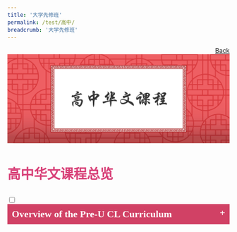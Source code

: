 ```yaml
---
title: '大学先修班'
permalink: /test/高中/
breadcrumb: '大学先修班'
---
```

<html>
<html>
<body>
<style>
  table {
  font-family: arial, sans-serif;
  border-collapse: collapse;
  width: 100%;
}

td{
  border: 1px solid #dddddd;
  text-align: left;
  padding: 8px;
  width:60%;
}
  .tab img{
   width: 80%;
 }
  
  * {
  box-sizing: border-box;
}

 .tab table {
   display: none;
}
.tab table:target {
  display: block;
}
  .column {
  float: left;
  width: 80%;
  padding: 5px;
}
.atab label {
    position: relative;
    display: block;
    background: #d14165;
    color: #fff;
    font-weight: 700;
    padding: 10px;
    cursor: pointer;
 }
 .row {
    display: flex;
    height: 3%;
}
 .atab label::after {
  content: "+";
  font-size: 22px;
  position: absolute;
  right: 10px;
  top: 7px;
  transition: all 0.4s;
}
 iframe{
border : 0;
width:100%;
}
 .atab input[type=checkbox]:checked + label::after,
.atab input[type=radio]:checked + label::after {
    content: 'x';
    right: 14px;
    top: 7px;
  //transform:rotate(-225deg);
   /* transform: rotate(90deg); */
}
.tab-content {
  overflow: hidden;
  display: none;
  width:100%; 
}
.atab{
  margin-bottom: 5px;
  width:100%;  
}
 </style>
 <a href="/gallery/华文学习展示区-chinese-exhibitions-a/moe-curriculum/" style="float:right;">Back</a><br/>
<img src="/images/CL-PreU-Header.jpg">
<h3 style="font-size:30px;font-family:KaiTi;color:#d84178">高中华文课程总览</h3>
   <div class="atab">
      <input id="tab-1" type="checkbox" name="tab">
   <label for="tab-1" style="font-family:Calibri;font-size:22px" class="lbCh">Overview of the Pre-U CL Curriculum
 </label>
     <div class="tab-content">
       <p>母语学习是终身学习的一部分。高中母语课程作为中学课程的延续，在高中阶段继续为能力不同的学生提供适合其程度的课程，在学生已具备的基础上，继续培养他们对语文的兴趣并提升整体的应用水平，达到乐学善用的目标。
高中阶段所提供的华文课程包括：<a href="#C1" style="font-size:20px"><span style="color:blue;font-family:KaiTi">H1华文与华文B</span></a>、<a href="#C2" style="font-size:20px"><span style="color:blue;font-family:KaiTi">H2华文与文学</span></a>、<a href="#C3" style="font-size:20px"><span style="color:blue;font-family:KaiTi">H2中国通识
         </span></a>及 <a href="#C4" style="font-size:20px"><span style="color:blue;font-family:KaiTi">H2翻译
</span></a>。
对于母语能力较强的学生，我们设有语文特选课程及双文化课程，让学生发挥潜能，使他们成为双语人才，在两种语文及文化之间左右逢源。这些学生当中，不少会在个人与专业领域中使用更高层级的母语，为国家和区域做出巨大贡献。
</p>
       <p>The learning of MTL is a lifelong endeavour. As students progress to the Pre-University level, MOE continues to cater to students with different learning needs and aspirations in their MTLs, taking into account the different MTL courses and programmes students have offered at the secondary level. Their language skills and competencies would continue to be developed in preparation for the lifelong learning of their respective MTLs.  <br/>
         In Pre-University, students can offer a variety of MTL subjects, e.g. H1 MTL, MTL ‘B’, H2 Mother Tongue Language and Literature, H2 China Studies in Chinese and H2 Translation (Chinese). While majority of the students would proceed to offer MTL at the H1 level or MTL ‘B’ if prevailing criteria are met, students who have the aspiration and potential may choose to offer the specialised H2 MTL subjects. These subjects seek to build a strong foundation for further learning and work, and prepare them to serve and lead the community with expertise in the specific areas. MOE organises annual seminars/workshops for different subjects to enhance students’ appreciation of their respective disciplines. <br/>
         Beyond curriculum subjects, students can enrol in MTL Special Programmes to participate in a variety of enrichment activities such as camps, immersion programmes, internships and lectures. These include the respective Chinese/Malay/Tamil Language Elective Programme (LEP) and the Bicultural Studies Programme (BSP) which aim to nurture our students to become the cultural transmitters of the MTLs and leaders in the respective fields, enabling them to make significant contributions to Singapore and the world.<br/>
         For more information on specific subjects, programmes and MTL-related opportunities, please continue to explore further within the website. </p>
       
     </div></div>
       <img src="/images/CL-PreU_Overview.jpg">
   <br/>
   <iframe width="560" height="315" src="https://www.youtube.com/embed/r1_FRRzx0Tg" frameborder="0" allow="accelerometer; autoplay; encrypted-media; gyroscope; picture-in-picture" allowfullscreen></iframe><br/><span style="font-size:18px;font-family:KaiTi">华文主修的未来展望
</span>
  <h4 id="C1"><span style="font-size:30px;font-family:KaiTi;">高中H1华文与华文B </span>
</h4>
 <img src="/images/CL-PreU-h1CL.jpg">
  <p><a href="/Gallery/2020_h1cl-and-clb-syllabus_pre-university.pdf" target="_blank"> <span style="font-size:21px;font-family:KaiTi;">H1华文与华文 B 课程标准 </span>
</a><br/>
  <a href="/Gallery/2020_h1mtl-and-mtlb-syllabus_pre-university.pdf" target="_blank"> <span style="font-size:21px;">H1MTL & MTL‘B’ Syllabus Document
 </span></a>
  </p>
  <div class="row">
 <div class="column">
<iframe width="560" height="315" src="https://www.youtube.com/embed/wLFDKHW4ogc" frameborder="0" allow="accelerometer; autoplay; encrypted-media; gyroscope; picture-in-picture" allowfullscreen></iframe><br/>
  <span style="color:#d14165;font-size:18px;font-family:KaiTi"> H1华文数码资源示例 1</span>
</div>
  <div class="column">
  <iframe width="560" height="315" src="https://www.youtube.com/embed/YngQbtjEUps" frameborder="0" allow="accelerometer; autoplay; encrypted-media; gyroscope; picture-in-picture" allowfullscreen></iframe>
<br/><span style="color:#d14165;font-size:18px;font-family:KaiTi">H1华文数码资源示例 2
</span></div> </div>
<br/>
<h4 id="C2"><span style="font-size:30px;font-family:KaiTi;">H2华文与文学课程 </span>
</h4>
<img src="/images/CL-PreU-H2Cll.jpg">
<p><a href="/Gallery/2020-h2h3cll-syllabus.pdf" target="_blank"> <span style="font-size:21px;font-family:KaiTi;">H2华文与文学课程标准（2021年实施）</span>
</a><br/>
  <a href="/Gallery/2020-h2h3mtll-syllabus.pdf" target="_blank"> <span style="font-size:21px;font-family:Calibri;">H2 Mother Tongue Language and Literature Syllabus Document </span>
</a>
  </p>
 <p style="font-size:25px;font-family:KaiTi;">数码资源示例：
</p>
 <div class="row">
 <div class="column">
<iframe width="560" height="315" src="https://www.youtube.com/embed/bMkJ4oFUkf8" frameborder="0" allow="accelerometer; autoplay; encrypted-media; gyroscope; picture-in-picture" allowfullscreen></iframe><br/>
  <span style="color:#d14165;font-size:18px;font-family:KaiTi"> 语文课件：REAP策略</span>
</div>
  <div class="column">
  <iframe width="560" height="315" src="https://www.youtube.com/embed/MYZ0v-4T4_Y" frameborder="0" allow="accelerometer; autoplay; encrypted-media; gyroscope; picture-in-picture" allowfullscreen></iframe>
<br/><span style="color:#d14165;font-size:18px;font-family:KaiTi">文学课件： 修辞手法
</span></div> </div>
<br/>
<h4 id="C4"><span style="font-size:30px;font-family:KaiTi;">H2 翻译 </span></h4>
  <img src="/images/CL-PreU-Trans.jpg">
  <br/>

<p><ul>
  <li><a href="/Gallery/2021-h2tr-syllabus.pdf" target="_blank"> <span style="font-size:21px;font-family:KaiTi;">H2翻译课程标准 (2021年实施)  
</span></a></li></p>
  <p><h4 id="C4"><span style="font-size:30px;font-family:KaiTi;">其他翻译相关链接 </span></h4><br/>
  <li><a href="https://www.mci.gov.sg/careers-grants/scholarship/scholarship/scholarships-offered " target="_blank"> <span style="font-size:21px;font-family:KaiTi;">MCI奖学金  </span></a></li>
 
 <li> <a href="http://www.soh.ntu.edu.sg/Programmes/mti/en/Pages/Home.aspx" target="_blank"> <span style="font-size:21px;font-family:KaiTi;">大学翻译相关科系链接 NTU M.A. Translation and Interpretation 
</span></a></li>
  <li><a href="https://www.suss.edu.sg/programmes/detail/ba-translation-and-interpretation-bati" target="_blank"> <span style="font-size:21px;font-family:KaiTi;">SUSS BA Translation and Interpretation
</span></a></li>
  <li><a href="https://www.fas.nus.edu.sg/chs/eng/admission/minor_translation_academics.html " target="_blank"> <span style="font-size:21px;font-family:KaiTi;">NUS FASS Department of  Chinese Studies - Minor in Chinese Studies 
 </span>
</a></li>
  </ul></p>
  <img src="/images/H2TR-gif.gif">
  <h4 style="font-size:20px;font-family:KaiTi;">2019年H2 翻译讲座主讲嘉宾：新传媒新闻与时事主播林稚英与南洋理工大笔译与口译硕士学位课程讲师崔峰博士
</h4> 
 <h4 id="C3">  <span style="font-size:30px;font-family:KaiTi;">H2 中国通识  </span> 
</h4>
<img src="/images/CL-Preu_H2CSC.jpg">
 <a href="/Gallery/china-studies-h2.pdf" target="_blank"> <span style="font-size:21px;font-family:KaiTi;">H2中国通识课程标准 
 </span>
</a>
<h4 id="C5">  <span style="font-size:30px;font-family:">高中华文语文特选课程 </span> 
</h4>
<img src="/images/CL-PreU-CLEP.jpg"><br/>
<img src="/images/CLEP-gif2.gif"><br/>
<a href="https://sites.google.com/moe.edu.sg/preuclep" target="_blank"> <span style="font-size:21px;font-family:KaiTi;">有关高中华文语文特选课程的更多信息，请浏览
 </span>
</a>
<h4 id="C6">  <span style="font-size:30px;font-family:KaiTi;">双文化课程 </span>
</h4>
<img src="/images/CL-PreU-BSP.jpg">
 <p style="font-size:25px;font-family:KaiTi;">双文化营
<img src="/images/CL_PreU-BSP2.jpg"></p>
<p style="font-size:25px;color:#d14165;font-family:KaiTi;">双文化课程海外浸濡 </p>
<img src="/images/BSP-gif.gif">
  <span style="font-size:21px;font-family:KaiTi;">有关双文化课程的更多信息，请浏览: </span><a href="https://beta.moe.gov.sg/fees-assistance-awards-scholarships/awards-scholarships/programme-scholarships/" target="_blank"><span style="font-size:21px;font-family:Calibri;">https://beta.moe.gov.sg/fees-assistance-awards-scholarships/awards-scholarships/programme-scholarships/
 </span>
</a>

<div class="btntop"><a href="#top" style="text-decoration:none;"><span style="color:white"><b>Top</b></span></a></div>

